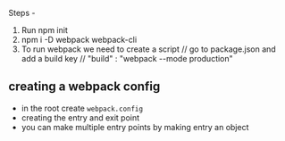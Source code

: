Steps -
1) Run npm init
2)  npm i -D webpack webpack-cli
3) To run webpack we need to create a script
// go to package.json and add a build key
// "build" : "webpack --mode production"

## creating a webpack config
- in the root create `webpack.config`
- creating the entry and exit point
- you can make multiple entry points by making entry an object 

